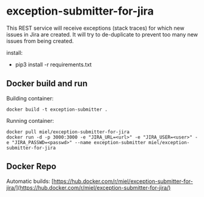 # exception-submitter-for-jira
This REST service will receive exceptions (stack traces) for which new issues in Jira are created. It will try to de-duplicate to prevent too many new issues from being created.

install:
  - pip3 install -r requirements.txt

## Docker build and run
Building container:

    docker build -t exception-submitter .

Running container:

    docker pull miel/exception-submitter-for-jira
    docker run -d -p 3000:3000 -e "JIRA_URL=<url>" -e "JIRA_USER=<user>" -e "JIRA_PASSWD=<passwd>" --name exception-submitter miel/exception-submitter-for-jira

## Docker Repo
Automatic builds: [https://hub.docker.com/r/miel/exception-submitter-for-jira/](https://hub.docker.com/r/miel/exception-submitter-for-jira/)

